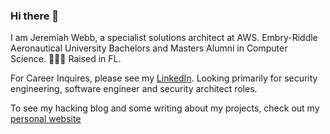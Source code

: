 ### Hi there 👋

I am Jeremiah Webb, a specialist solutions architect at AWS.
Embry-Riddle Aeronautical University Bachelors and Masters Alumni in Computer Science. 🦅🦅🦅
Raised in FL.

For Career Inquires, please see my [LinkedIn](https://www.linkedin.com/in/illusjw/).
Looking primarily for security engineering, software engineer and security architect roles.


To see my hacking blog and some writing about my projects, check out my [personal website](https://illusion173.github.io/)
